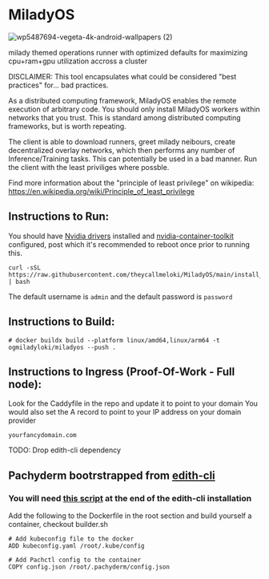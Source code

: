 # MiladyOS

![wp5487694-vegeta-4k-android-wallpapers (2)](https://github.com/theycallmeloki/MiladyOS/assets/3431687/ee97e609-e2fe-435f-a5c4-85d2a9d7f23f)



milady themed operations runner with optimized defaults for maximizing cpu+ram+gpu utilization accross a cluster

DISCLAIMER: This tool encapsulates what could be considered "best practices" for... bad practices.

As a distributed computing framework, MiladyOS enables the remote execution of arbitrary code. You should only install MiladyOS workers within networks that you trust. This is standard among distributed computing frameworks, but is worth repeating.

The client is able to download runners, greet milady neibours, create decentralized overlay networks, which then performs any number of Inference/Training tasks. This can potentially be used in a bad manner. Run the client with the least priviliges where possble. 

Find more information about the "principle of least privilege" on wikipedia: https://en.wikipedia.org/wiki/Principle_of_least_privilege

## Instructions to Run: 
You should have [Nvidia drivers](https://www.nvidia.com/download/index.aspx) installed and [nvidia-container-toolkit](https://docs.nvidia.com/datacenter/cloud-native/container-toolkit/latest/install-guide.html) configured, post which it's recommended to reboot once prior to running this. 

```
curl -sSL https://raw.githubusercontent.com/theycallmeloki/MiladyOS/main/install_miladyos.sh | bash
```

The default username is `admin` and the default password is `password`


## Instructions to Build:

```
# docker buildx build --platform linux/amd64,linux/arm64 -t ogmiladyloki/miladyos --push .
```

## Instructions to Ingress (Proof-Of-Work - Full node): 

Look for the Caddyfile in the repo and update it to point to your domain
You would also set the A record to point to your IP address on your domain provider

```
yourfancydomain.com
```

TODO: Drop edith-cli dependency 

## Pachyderm bootrstrapped from [edith-cli](https://github.com/theycallmeloki/edith-cli)

### You will need [this script](https://gist.github.com/theycallmeloki/aa4df404c3df85c31dac91216e22f678) at the end of the edith-cli installation

Add the following to the Dockerfile in the root section and build yourself a container, checkout builder.sh

```
# Add kubeconfig file to the docker
ADD kubeconfig.yaml /root/.kube/config

# Add Pachctl config to the container
COPY config.json /root/.pachyderm/config.json
```
